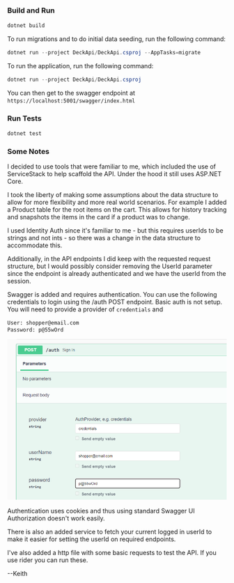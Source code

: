 ### Build and Run

```powershell
dotnet build
```
To run migrations and to do initial data seeding, run the following command:
```powershell
dotnet run --project DeckApi/DeckApi.csproj --AppTasks=migrate
```

To run the application, run the following command:
```powershell
dotnet run --project DeckApi/DeckApi.csproj
```

You can then get to the swagger endpoint at `https://localhost:5001/swagger/index.html`

### Run Tests

```powershell
dotnet test
```

### Some Notes

I decided to use tools that were familiar to me, which included the use of ServiceStack to help scaffold the API. 
Under the hood it still uses ASP.NET Core. 

I took the liberty of making some assumptions about the data structure to allow for more flexibility and
more real world scenarios. For example I added a Product table for the root items on the cart. This allows
for history tracking and snapshots the items in the card if a product was to change. 

I used Identity Auth since it's familiar to me - but this requires userIds to be strings and not ints - so
there was a change in the data structure to accommodate this.

Additionally, in the API endpoints I did keep with the requested request structure, but I would possibly
consider removing the UserId parameter since the endpoint is already authenticated and we have the 
userId from the session. 

Swagger is added and requires authentication. You can use the following credentials to login using
the /auth POST endpoint. Basic auth is not setup. You will need to provide a provider of `credentials` and

``` 
User: shopper@email.com
Password: p@55wOrd
```

![img.png](img.png)

Authentication uses cookies and thus using standard Swagger UI Authorization doesn't work easily.

There is also an added service to fetch your current logged in userId to make it easier for setting the userId on 
required endpoints. 

I've also added a http file with some basic requests to test the API. If you use rider you can run these. 

--Keith
